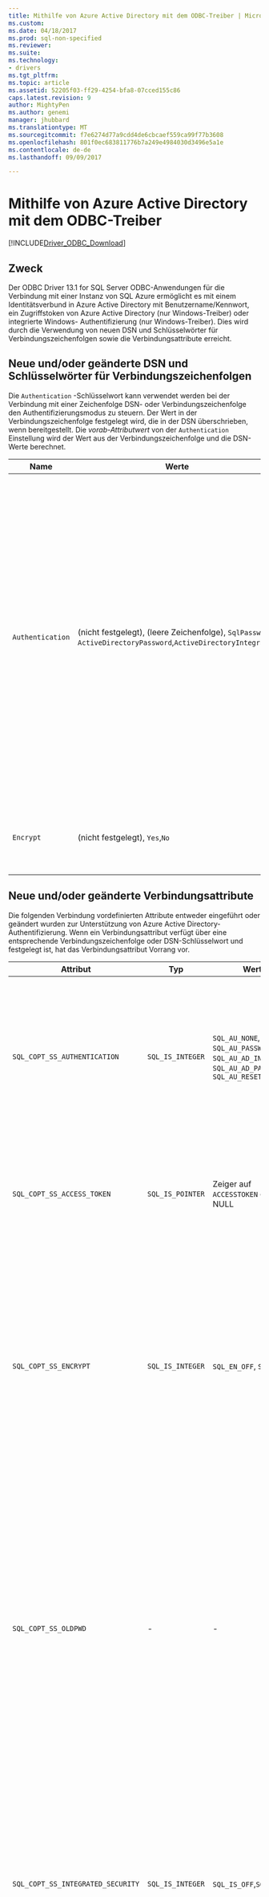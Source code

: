 ```yaml
---
title: Mithilfe von Azure Active Directory mit dem ODBC-Treiber | Microsoft Docs
ms.custom: 
ms.date: 04/18/2017
ms.prod: sql-non-specified
ms.reviewer: 
ms.suite: 
ms.technology:
- drivers
ms.tgt_pltfrm: 
ms.topic: article
ms.assetid: 52205f03-ff29-4254-bfa8-07cced155c86
caps.latest.revision: 9
author: MightyPen
ms.author: genemi
manager: jhubbard
ms.translationtype: MT
ms.sourcegitcommit: f7e6274d77a9cdd4de6cbcaef559ca99f77b3608
ms.openlocfilehash: 801f0ec683811776b7a249e4984030d3496e5a1e
ms.contentlocale: de-de
ms.lasthandoff: 09/09/2017

---
```

# <a name="using-azure-active-directory-with-the-odbc-driver"></a>Mithilfe von Azure Active Directory mit dem ODBC-Treiber
[!INCLUDE[Driver_ODBC_Download](../../includes/driver_odbc_download.md)]

## <a name="purpose"></a>Zweck

Der ODBC Driver 13.1 for SQL Server ODBC-Anwendungen für die Verbindung mit einer Instanz von SQL Azure ermöglicht es mit einem Identitätsverbund in Azure Active Directory mit Benutzername/Kennwort, ein Zugriffstoken von Azure Active Directory (nur Windows-Treiber) oder integrierte Windows- Authentifizierung (nur Windows-Treiber). Dies wird durch die Verwendung von neuen DSN und Schlüsselwörter für Verbindungszeichenfolgen sowie die Verbindungsattribute erreicht.

## <a name="new-andor-modified-dsn-and-connection-string-keywords"></a>Neue und/oder geänderte DSN und Schlüsselwörter für Verbindungszeichenfolgen

Die `Authentication` -Schlüsselwort kann verwendet werden bei der Verbindung mit einer Zeichenfolge DSN- oder Verbindungszeichenfolge den Authentifizierungsmodus zu steuern. Der Wert in der Verbindungszeichenfolge festgelegt wird, die in der DSN überschrieben, wenn bereitgestellt. Die _vorab-Attributwert_ von der `Authentication` Einstellung wird der Wert aus der Verbindungszeichenfolge und die DSN-Werte berechnet.

|Name|Werte|Standardwert|Description|
|-|-|-|-|
|`Authentication`|(nicht festgelegt), (leere Zeichenfolge), `SqlPassword`, `ActiveDirectoryPassword`,`ActiveDirectoryIntegrated`|(nicht festgelegt)|Steuert den Authentifizierungsmodus an.<table><tr><th>Wert<th>Description<tr><td>(nicht festgelegt)<td>Authentifizierungsmodus bestimmt durch andere Schlüsselwörter (vorhandenen älteren Verbindungsoptionen.)<tr><td>(leere Zeichenfolge)<td>(Verbindungszeichenfolge nur.) Außer Kraft setzen und Festlegung einer `Authentication` festgelegten in DSN angegebene Wert.<tr><td>`SqlPassword`<td>Direkt mit einer SQL Server-Instanz, die mit einem Benutzernamen und Kennwort zu authentifizieren.<tr><td>`ActiveDirectoryPassword`<td>Mit einer Azure Active Directory-Identität mit einem Benutzernamen und Kennwort zu authentifizieren.<tr><td>`ActiveDirectoryIntegrated`<td>_Nur Windows-Treiber_. Mit einer Azure Active Directory-Identität, die mithilfe der integrierten Authentifizierung authentifizieren.</table>|
|`Encrypt`|(nicht festgelegt), `Yes`,`No`|(siehe Beschreibung)|Steuert die Verschlüsselung für eine Verbindung. Wenn das erforderliche Attribut den Wert der `Authentication` Einstellung ist nicht _keine_, der Standardwert ist `Yes`. Andernfalls der Standardwert ist `No`. Der erforderliche Attributwert der Verschlüsselung ist `Yes` , wenn der Wert, um festgelegt ist `Yes` in entweder die DSN-oder Verbindungszeichenfolge.|

## <a name="new-andor-modified-connection-attributes"></a>Neue und/oder geänderte Verbindungsattribute

Die folgenden Verbindung vordefinierten Attribute entweder eingeführt oder geändert wurden zur Unterstützung von Azure Active Directory-Authentifizierung. Wenn ein Verbindungsattribut verfügt über eine entsprechende Verbindungszeichenfolge oder DSN-Schlüsselwort und festgelegt ist, hat das Verbindungsattribut Vorrang vor.

|Attribut|Typ|Werte|Standardwert|Description|
|-|-|-|-|-|
|`SQL_COPT_SS_AUTHENTICATION`|`SQL_IS_INTEGER`|`SQL_AU_NONE`, `SQL_AU_PASSWORD`, `SQL_AU_AD_INTEGRATED`, `SQL_AU_AD_PASSWORD`, `SQL_AU_RESET`|(nicht festgelegt)|Finden Sie in der Beschreibung der `Authentication` Schlüsselwort oben. `SQL_AU_NONE`wird bereitgestellt, um einen Satz explizit überschreiben `Authentication` Wert in der Zeichenfolge DSN und/oder Verbindung während `SQL_AU_RESET` das Attribut, wenn er festgelegt wurde, ermöglicht die DSN- oder Verbindungszeichenfolge Zeichenfolgenwert Vorrang, hebt die Festlegung.|
|`SQL_COPT_SS_ACCESS_TOKEN`|`SQL_IS_POINTER`|Zeiger auf `ACCESSTOKEN` oder NULL|NULL|_Nur Windows-Treiber_. Wenn nicht Null ist, gibt der Azure AD-Zugriffstokens verwenden. Es ist ein Fehler auf, geben Sie ein Zugriffstoken sowie `UID`, `PWD`, `Trusted_Connection`, oder `Authentication` Verbindungszeichenfolgen-Schlüsselwörter oder deren entsprechende Attribute.|
|`SQL_COPT_SS_ENCRYPT`|`SQL_IS_INTEGER`|`SQL_EN_OFF`, `SQL_EN_ON`|(siehe Beschreibung)|Steuert die Verschlüsselung für eine Verbindung. `SQL_EN_OFF`und `SQL_EN_ON` deaktivieren und Aktivieren der Verschlüsselung, bzw. Wenn das erforderliche Attribut den Wert der `Authentication` Einstellung ist nicht _keine_ oder `SQL_COPT_SS_ACCESS_TOKEN` festgelegt ist, und `Encrypt` wurde nicht angegeben entweder die DSN- oder Verbindungszeichenfolge-Zeichenfolge, die Standardeinstellung ist `SQL_EN_ON`. Andernfalls der Standardwert ist `SQL_EN_OFF`. Der tatsächliche Wert der dieses Attribut steuert [ob Verschlüsselung für die Verbindung verwendet wird.](https://docs.microsoft.com/en-us/sql/relational-databases/native-client/features/using-encryption-without-validation)|
|`SQL_COPT_SS_OLDPWD`|\-|\-|\-|Mit Azure Active Directory, unterstützt nicht, da kennwortänderungen AAD Prinzipalen über eine ODBC-Verbindung nicht erreicht werden können. <br><br>Ablauf des Kennworts für die SQL Server-Authentifizierung wurde in SQL Server 2005 eingeführt. Die `SQL_COPT_SS_OLDPWD` -Attribut wurde hinzugefügt, damit der Client sowohl das alte als auch das neue Kennwort für die Verbindung angeben kann. Wenn diese Eigenschaft festgelegt ist, verwendet der Anbieter für die erste Verbindung oder für nachfolgende Verbindungen keinen Verbindungspool, da die Verbindungszeichenfolge das "alte Kennwort" enthält, das inzwischen geändert wurde.|
|`SQL_COPT_SS_INTEGRATED_SECURITY`|`SQL_IS_INTEGER`|`SQL_IS_OFF`,`SQL_IS_ON`|`SQL_IS_OFF`|_Als veraltet markiert_; verwenden Sie `SQL_COPT_SS_AUTHENTICATION` festgelegt `SQL_AU_AD_INTEGRATED` stattdessen. <br><br>Erzwingt, der Windows-Authentifizierung (Kerberos auf Linux- und MacOS) für Access-Überprüfung auf dem Server-Anmeldung verwenden. Wenn Windows-Authentifizierung verwendet wird, ignoriert der Treiber als Teil der bereitgestellten Werte für Benutzer-ID und Kennwort `SQLConnect`, `SQLDriverConnect`, oder `SQLBrowseConnect` verarbeiten.|

## <a name="ui-additions-for-azure-active-directory-windows-driver-only"></a>UI-Ergänzungen für Azure Active Directory (nur Windows-Treiber)

Das DSN-Setup und die Verbindung Benutzeroberflächen des Treibers wurden mit den zusätzlichen Optionen erforderlich für die Verwendung der Authentifizierung mit Azure AD erweitert.

### <a name="creating-and-editing-dsns-in-the-ui"></a>Erstellen und Bearbeiten von DSNs in der Benutzeroberfläche

Es ist möglich, verwenden Sie den neuen Azure AD-Authentifizierungsoptionen beim Erstellen oder Bearbeiten einer vorhandenen DSN mithilfe der Treiber-Setup-Benutzeroberfläche:

`Authentication=ActiveDirectoryIntegrated`für die Azure Active Directory-integrierte Authentifizierung mit SQL Azure

![CreateNewDSN3.png](windows/CreateNewDSN3.png)

`Authentication=ActiveDirectoryPassword`für Azure Active Directory-Benutzername/Kennwort-Authentifizierung in SQL Azure

![CreateNewDSN4.png](windows/CreateNewDSN4.png)

`Authentication=SqlPassword`für die Benutzername/Kennwort-Authentifizierung bei SQL Server (Azure oder anderweitig)

![CreateNewDSN.png](windows/CreateNewDSN.png)

`Trusted_Connection=Yes`für Windows integrierte legacy SSPI-Authentifizierung

![CreateNewDSN2.png](windows/CreateNewDSN2.png)

Die vier Optionen entsprechen `Trusted_Connection=Yes` (vorhandenen älteren Windows integrierte Authentifizierung nur über SSPI) und `Authentication=` `ActiveDirectoryIntegrated`, `SqlPassword`, und `ActiveDirectoryPassword`bzw.

### <a name="sqldriverconnect-prompt-windows-driver-only"></a>SQLDriverConnect-Eingabeaufforderung (nur Windows-Treiber)

Das Dialogfeld "Prompt" von SQLDriverConnect angezeigt wird, wenn diese Informationen erforderlich, um die Verbindung anfordert enthält zwei neue Optionen für Azure AD-Authentifizierung:

![SQLServerLogin.png](windows/SQLServerLogin.png)

Diese Optionen entsprechen den gleichen vier in der DSN-Setup-Benutzeroberfläche, die oben genannten verfügbar.

### <a name="example-connection-strings"></a>Exemplarische Verbindungszeichenfolgen
1. SQL Server-Authentifizierung – legacy-Syntax. Serverzertifikat wird nicht überprüft, und Verschlüsselung verwendet wird, nur dann, wenn der Server sie durchsetzt. Der Benutzername/Kennwort wird in der Verbindungszeichenfolge übergeben.
`server=Server;database=Database;UID=UserName;PWD=Password;`
2. SQL-Authentifizierung – neue Syntax. Fordert der Client-Verschlüsselung (der Standardwert `Encrypt` ist `true`) und das Serverzertifikat überprüft wurden, unabhängig von der verschlüsselungseinstellung (es sei denn, `TrustServerCertificate` festgelegt ist, um `true`). Der Benutzername/Kennwort wird in der Verbindungszeichenfolge übergeben.
 `server=Server;database=Database;UID=UserName;PWD=Password;Authentication=SqlPassword;`
3. Integrierte Windows-Authentifizierung (Kerberos auf Linux- und MacOS) mithilfe der SSPI (auf SQL Server- oder SQL IaaS) – aktuelle-Syntax. Serverzertifikat wird nicht überprüft, es sei denn, die Verschlüsselung verwendet wird. 
`server=Server;database=Database;Trusted_Connection=yes;`
4. (_Nur die Windows-Treiber_.) Integrierte Windows-Authentifizierung unter Verwendung von SSPI (wenn die Zieldatenbank in SQL Server oder SQL IaaS ist) – neue Syntax. Fordert der Client-Verschlüsselung (der Standardwert `Encrypt` ist `true`) und das Serverzertifikat überprüft wurden, unabhängig von der verschlüsselungseinstellung (es sei denn, `TrustServerCertificate` festgelegt ist, um `true`). 
`server=Server;database=Database;Authentication=ActiveDirectoryIntegrated;`
5. AAD Benutzername/Kennwort-Authentifizierung (wenn die Zieldatenbank in Azure SQL-Datenbank ist). Serverzertifikat überprüft Ruft ab, unabhängig von der verschlüsselungseinstellung (es sei denn, `TrustServerCertificate` festgelegt ist, um `true`). Der Benutzername/Kennwort wird in der Verbindungszeichenfolge übergeben. 
`server=Server;database=Database;UID=UserName;PWD=Password;Authentication=ActiveDirectoryPassword;`
6. (_Nur die Windows-Treiber_.) Integrierte Windows-Authentifizierung mit ADAL, der auch die Windows-Kontoanmeldeinformationen für ein AAD-seitig Zugriffstoken einlösen, vorausgesetzt, dass die Zieldatenbank in Azure SQL-Datenbank befindet. Serverzertifikat überprüft Ruft ab, unabhängig von der verschlüsselungseinstellung (es sei denn, `TrustServerCertificate` festgelegt ist, um `true`). 
`server=Server;database=Database; Authentication=ActiveDirectoryIntegrated;`

> [!NOTE] 
>- Wenn Sie die neuen Active Directory-Optionen mit der Windows-ODBC-Treiber verwenden, stellen Sie sicher, dass die [Active Directory-Authentifizierungsbibliothek für SQL Server](http://go.microsoft.com/fwlink/?LinkID=513072) installiert wurde. Die Treiber für Linux und MacOS erfordern keine zusätzlichen Abhängigkeiten für die Authentifizierung bei Azure Active Directory.
>- Um eine Verbindung herzustellen, verwenden einen SQL Server-Benutzernamen und ein Kennwort, können jetzt verwenden Sie die neue `SqlPassword` Option, die speziell für SQL Azure empfohlen wird, da diese Option sicherer Standardwerte für die Verbindung ermöglicht.
>- Beim Verbinden mit einer Azure Active Directory-Benutzernamen und Kennwort angeben `Authentication=ActiveDirectoryPassword` in der Verbindungszeichenfolge und die `UID` und `PWD` Schlüsselwörter, mit dem Benutzernamen und Kennwort bzw.
>- Um die integrierte Windows-Authentifizierung oder Active Directory-integrierte (nur Windows-Treiber) Authentifizierung zu verbinden, geben Sie `Authentication=ActiveDirectoryIntegrated` in der Verbindungszeichenfolge angegeben. Der Treiber wird den richtige Authentifizierungsmodus automatisch auszuwählen. `UID`und `PWD` darf nicht angegeben werden.

## <a name="authenticating-with-an-access-token-windows-driver-only"></a>Bei Authentifizierung über ein Zugriffstoken (nur Windows-Treiber)

Die `SQL_COPT_SS_ACCESS_TOKEN` vorverbindungsattribut ermöglicht die Verwendung eines Zugriffstokens aus Azure Active Directory für die Authentifizierung anstelle von Benutzername und Kennwort abgerufen und die Aushandlung und Abrufen eines Zugriffstokens durch den Treiber auch umgangen. Um ein Zugriffstoken zu verwenden, legen die `SQL_COPT_SS_ACCESS_TOKEN` -Verbindungsattribut auf einen Zeiger auf eine `ACCESSTOKEN` Struktur:

~~~
typedef struct AccessToken
{
    DWORD dataSize;
    BYTE data[];
} ACCESSTOKEN;
~~~

Die `ACCESSTOKEN` ist eine variabler Länge, die Struktur besteht ein 4-Byte- _Länge_ gefolgt von _Länge_ Bytes von nicht transparenten Daten, die das Zugriffstoken zu bilden. Aufgrund von wie SQL Server Zugriffstoken behandelt, eine über abgerufen ein [OAuth 2.0](https://docs.microsoft.com/en-us/azure/active-directory/develop/active-directory-authentication-scenarios) JSON-Antwort muss erweitert werden, sodass jedes Byte 0 padding Byte, ähnlich wie eine UCS-2-Zeichenfolge, enthält nur ASCII-Zeichen folgt, wird; allerdings das Token ist ein nicht transparenter Wert und die Länge angegeben wird, in Bytes, dürfen keine null-Terminator enthalten. Aufgrund ihrer erheblichen Einschränkungen für Länge und Format dieser Methode der Authentifizierung ist nur verfügbar, programmgesteuert über die `SQL_COPT_SS_ACCESS_TOKEN` Coonnection-Attribut; es gibt keine entsprechenden DSN oder Verbindungszeichenfolgen-Schlüsselwort. Die Verbindungszeichenfolge darf keinen `UID`, `PWD`, `Authentication`, oder `Trusted_Connection` Schlüsselwörter.

## <a name="azure-active-directory-authentication-sample-code"></a>Beispielcode für Azure Active Directory-Authentifizierung

Das folgende Beispiel zeigt den Code für die Verbindung mit SQL Server mithilfe von Azure Active Directory mit Verbindungsschlüsselwörter. Beachten Sie, dass keine Notwendigkeit besteht, den Code der Anwendung zu ändern; die Verbindungszeichenfolge oder DSN, sofern einer verwendet wird, ist die einzige Änderung, die für die Authentifizierung mit AAD erforderlich:
~~~
    ...
    SQLCHAR connString[] = "Driver={ODBC Driver 13 for SQL Server};Server={server};UID=myuser;PWD=myPass;Authentication=ActiveDirectoryPassword"
    ...
    SQLDriverConnect(hDbc, NULL, connString, SQL_NTS, NULL, 0, NULL, SQL_DRIVER_NOPROMPT);  
    ...
~~~
Das folgende Beispiel zeigt den Code für die Verbindung mit SQL Server mithilfe von Azure Active Directory mit Access token-Authentifizierung. In diesem Fall ist es erforderlich ist, ändern Anwendungscode, um das Zugriffstoken zu verarbeiten, und legen Sie das zugeordnete Verbindungsattribut.
~~~
    SQLCHAR connString[] = "Driver={ODBC Driver 13 for SQL Server};Server={server}"
    SQLCHAR accessToken[] = "eyJ0eXAiOi..."; // In the format extracted from an OAuth JSON response
    ...
    DWORD dataSize = 2 * strlen(accessToken);
    ACCESSTOKEN *pAccToken = malloc(sizeof(ACCESSTOKEN) + dataSize);
    pAccToken->dataSize = dataSize;
    // Expand access token with padding bytes
    for(int i = 0, j = 0; i < dataSize; i += 2, j++) {
        pAccToken->data[i] = accessToken[j];
        pAccToken->data[i+1] = 0;
    }
    ...
    SQLSetConnectAttr(hDbc, SQL_COPT_SS_ACCESS_TOKEN, (SQLPOINTER)pAccToken, SQL_IS_POINTER);
    SQLDriverConnect(hDbc, NULL, connString, SQL_NTS, NULL, 0, NULL, SQL_DRIVER_NOPROMPT);      
    ...
    free(pAccToken);
~~~

## <a name="see-also"></a>Siehe auch
[Token-basierte Authentifizierung-Unterstützung für Azure SQL-Datenbank mithilfe von Azure AD-Authentifizierung](https://blogs.msdn.microsoft.com/sqlsecurity/2016/02/09/token-based-authentication-support-for-azure-sql-db-using-azure-ad-auth)


